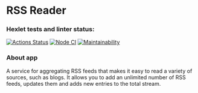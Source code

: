 # RSS Reader

### Hexlet tests and linter status:
[![Actions Status](https://github.com/dimidroll450/frontend-project-lvl3/workflows/hexlet-check/badge.svg)](https://github.com/dimidroll450/frontend-project-lvl3/actions)
[![Node CI](https://github.com/dimidroll450/frontend-project-lvl3/actions/workflows/nodejs.yml/badge.svg)](https://github.com/dimidroll450/frontend-project-lvl3/actions/workflows/nodejs.yml)
[![Maintainability](https://api.codeclimate.com/v1/badges/03c93529557e35f813a7/maintainability)](https://codeclimate.com/github/dimidroll450/frontend-project-lvl3/maintainability)

### About app

A service for aggregating RSS feeds that makes it easy to read a variety of sources, such as blogs. It allows you to add an unlimited number of RSS feeds, updates them and adds new entries to the total stream.